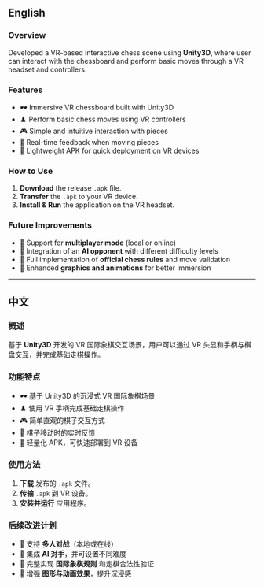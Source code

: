 ## English

### Overview
Developed a VR-based interactive chess scene using **Unity3D**, where user can interact with the chessboard and perform basic moves through a VR headset and controllers.

### Features
- 🕶️ Immersive VR chessboard built with Unity3D  
- ♟️ Perform basic chess moves using VR controllers  
- 🎮 Simple and intuitive interaction with pieces  
- 🔄 Real-time feedback when moving pieces  
- 🚀 Lightweight APK for quick deployment on VR devices  

### How to Use
1. **Download** the release `.apk` file.  
2. **Transfer** the `.apk` to your VR device.  
3. **Install & Run** the application on the VR headset.  

### Future Improvements
- 🤝 Support for **multiplayer mode** (local or online)  
- 🧠 Integration of an **AI opponent** with different difficulty levels  
- 📜 Full implementation of **official chess rules** and move validation  
- 🎨 Enhanced **graphics and animations** for better immersion  


---

## 中文

### 概述
基于 **Unity3D** 开发的 VR 国际象棋交互场景，用户可以通过 VR 头显和手柄与棋盘交互，并完成基础走棋操作。  

### 功能特点
- 🕶️ 基于 Unity3D 的沉浸式 VR 国际象棋场景  
- ♟️ 使用 VR 手柄完成基础走棋操作  
- 🎮 简单直观的棋子交互方式  
- 🔄 棋子移动时的实时反馈  
- 🚀 轻量化 APK，可快速部署到 VR 设备  

### 使用方法
1. **下载** 发布的 `.apk` 文件。  
2. **传输** `.apk` 到 VR 设备。  
3. **安装并运行** 应用程序。    

### 后续改进计划
- 🤝 支持 **多人对战**（本地或在线）  
- 🧠 集成 **AI 对手**，并可设置不同难度  
- 📜 完整实现 **国际象棋规则** 和走棋合法性验证  
- 🎨 增强 **图形与动画效果**，提升沉浸感  
